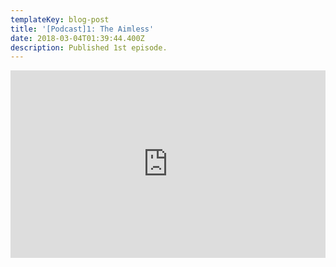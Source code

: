 ```yaml
---
templateKey: blog-post
title: '[Podcast]1: The Aimless'
date: 2018-03-04T01:39:44.400Z
description: Published 1st episode.
---
```

<iframe width="100%" height="300" scrolling="no" frameborder="no" allow="autoplay" src="https://w.soundcloud.com/player/?url=https%3A//api.soundcloud.com/tracks/398228949&color=%23ff5500&auto_play=false&hide_related=false&show_comments=true&show_user=true&show_reposts=false&show_teaser=true&visual=true"></iframe>

